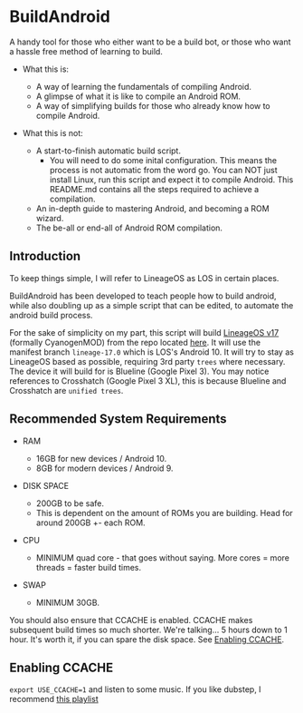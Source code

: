 # BuildAndroid

A handy tool for those who either want to be a build bot, or those who want a hassle free method of learning to build.

* What this is:
  - A way of learning the fundamentals of compiling Android.
  - A glimpse of what it is like to compile an Android ROM.
  - A way of simplifying builds for those who already know how to compile Android.

* What this is not:
  - A start-to-finish automatic build script.
    - You will need to do some inital configuration. This means the process is not automatic from the word go. You can NOT just install Linux, run this script and expect it to compile Android. This README.md contains all the steps required to achieve a compilation.
  - An in-depth guide to mastering Android, and becoming a ROM wizard.
  - The be-all or end-all of Android ROM compilation.
  

## Introduction

To keep things simple, I will refer to LineageOS as LOS in certain places.

BuildAndroid has been developed to teach people how to build android, while also doubling up as a simple script that can be edited, to automate the android build process.

For the sake of simplicity on my part, this script will build [LineageOS v17](https://lineageos.org/) (formally CyanogenMOD) from the repo located [here](https://github.com/lineageos). It will use the manifest branch `lineage-17.0` which is LOS's Android 10. It will try to stay as LineageOS based as possible, requiring 3rd party `trees` where necessary. The device it will build for is Blueline (Google Pixel 3). You may notice references to Crosshatch (Google Pixel 3 XL), this is because Blueline and Crosshatch are `unified trees`.

## Recommended System Requirements

* RAM
  - 16GB for new devices / Android 10.
  - 8GB for modern devices / Android 9.
  
* DISK SPACE
  - 200GB to be safe.
  - This is dependent on the amount of ROMs you are building. Head for around 200GB +- each ROM.
  
* CPU
  - MINIMUM quad core - that goes without saying. More cores = more threads = faster build times.
  
* SWAP
  - MINIMUM 30GB.
  
You should also ensure that CCACHE is enabled. CCACHE makes subsequent build times so much shorter. We're talking... 5 hours down to 1 hour. It's worth it, if you can spare the disk space. See [Enabling CCACHE](#EnableCCACHE).

## Enabling CCACHE <a name="EnableCCACHE"></a>

`export USE_CCACHE=1` and listen to some music. If you like dubstep, I recommend [this playlist](https://open.spotify.com/playlist/5f3M8DsWZG5IuuOuu9ws3u?si=x1T0F25KR7KimbBNM0qA7w)

